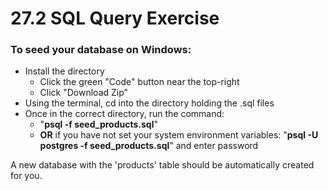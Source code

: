 # 27.2 SQL Query Exercise

### To seed your database on Windows:

- Install the directory
  - Click the green "Code" button near the top-right
  - Click "Download Zip"
- Using the terminal, cd into the directory holding the .sql files
- Once in the correct directory, run the command:
  - "**psql -f seed_products.sql**"
  - **OR** if you have not set your system environment variables: "**psql -U postgres -f seed_products.sql**" and enter password

A new database with the 'products' table should be automatically created for you.
